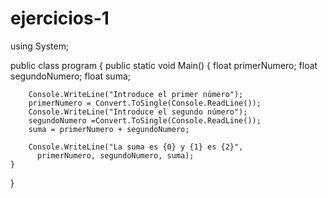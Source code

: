 # ejercicios-1
using System;
 
public class program
{
    public static void Main()
    {
        float primerNumero;
        float segundoNumero;
        float suma;
 
        Console.WriteLine("Introduce el primer número");
        primerNumero = Convert.ToSingle(Console.ReadLine());
        Console.WriteLine("Introduce el segundo número");
        segundoNumero =Convert.ToSingle(Console.ReadLine());
        suma = primerNumero + segundoNumero;
 
        Console.WriteLine("La suma es {0} y {1} es {2}", 
          primerNumero, segundoNumero, suma);
    }
}

